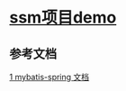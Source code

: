 # [ssm项目demo](https://github.com/xia45399/ssm)

## 参考文档
[1 mybatis-spring 文档](http://www.mybatis.org/spring/zh/index.html)